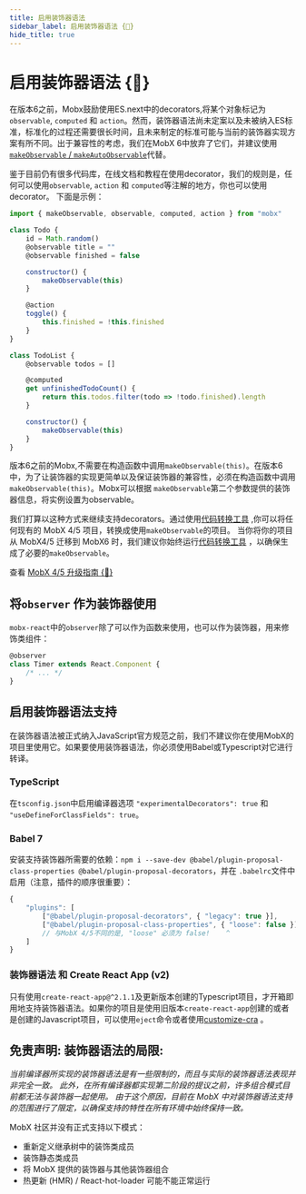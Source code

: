 ```yaml
---
title: 启用装饰器语法
sidebar_label: 启用装饰器语法 {🚀}
hide_title: true
---
```


<script async type="text/javascript" src="//cdn.carbonads.com/carbon.js?serve=CEBD4KQ7&placement=mobxjsorg" id="_carbonads_js"></script>

# 启用装饰器语法 {🚀}

在版本6之前，Mobx鼓励使用ES.next中的decorators,将某个对象标记为`observable`, `computed` 和 `action`。然而，装饰器语法尚未定案以及未被纳入ES标准，标准化的过程还需要很长时间，且未来制定的标准可能与当前的装饰器实现方案有所不同。出于兼容性的考虑，我们在MobX 6中放弃了它们，并建议使用[`makeObservable` / `makeAutoObservable`](observable-state.md)代替。

鉴于目前仍有很多代码库，在线文档和教程在使用decorator，我们的规则是，任何可以使用`observable`, `action` 和 `computed`等注解的地方，你也可以使用decorator。 下面是示例：
 
```javascript
import { makeObservable, observable, computed, action } from "mobx"

class Todo {
    id = Math.random()
    @observable title = ""
    @observable finished = false

    constructor() {
        makeObservable(this)
    }

    @action
    toggle() {
        this.finished = !this.finished
    }
}

class TodoList {
    @observable todos = []

    @computed
    get unfinishedTodoCount() {
        return this.todos.filter(todo => !todo.finished).length
    }

    constructor() {
        makeObservable(this)
    }
}
```

版本6之前的Mobx,不需要在构造函数中调用`makeObservable(this)`。在版本6中，为了让装饰器的实现更简单以及保证装饰器的兼容性，必须在构造函数中调用`makeObservable(this)`。Mobx可以根据 `makeObservable`第二个参数提供的装饰器信息，将实例设置为observable。

我们打算以这种方式来继续支持decorators。通过使用[代码转换工具](https://www.npmjs.com/package/mobx-undecorate) ,你可以将任何现有的 MobX 4/5 项目，转换成使用`makeObservable`的项目。 当你将你的项目从 MobX4/5 迁移到 MobX6 时，我们建议你始终运行[代码转换工具](https://www.npmjs.com/package/mobx-undecorate) ，以确保生成了必要的`makeObservable`。

查看 [MobX 4/5 升级指南 {🚀}](migrating-from-4-or-5.md) 

## 将`observer` 作为装饰器使用

`mobx-react`中的`observer`除了可以作为函数来使用，也可以作为装饰器，用来修饰类组件：

```javascript
@observer
class Timer extends React.Component {
    /* ... */
}
```

## 启用装饰器语法支持

在装饰器语法被正式纳入JavaScript官方规范之前，我们不建议你在使用MobX的项目里使用它。如果要使用装饰器语法，你必须使用Babel或Typescript对它进行转译。

### TypeScript

在`tsconfig.json`中启用编译器选项 `"experimentalDecorators": true` 和 `"useDefineForClassFields": true`。

### Babel 7

安装支持装饰器所需要的依赖：`npm i --save-dev @babel/plugin-proposal-class-properties @babel/plugin-proposal-decorators`，并在 `.babelrc`文件中启用（注意，插件的顺序很重要）：

```javascript
{
    "plugins": [
        ["@babel/plugin-proposal-decorators", { "legacy": true }],
        ["@babel/plugin-proposal-class-properties", { "loose": false }]
        // 与MobX 4/5不同的是, "loose" 必须为 false!    ^
    ]
}
```

### 装饰器语法 和 Create React App (v2)

只有使用`create-react-app@^2.1.1`及更新版本创建的Typescript项目，才开箱即用地支持装饰器语法。如果你的项目是使用旧版本`create-react-app`创建的或者是创建的Javascript项目，可以使用`eject`命令或者使用[customize-cra](https://github.com/arackaf/customize-cra) 。

## 免责声明: 装饰器语法的局限:

_当前编译器所实现的装饰器语法是有一些限制的，而且与实际的装饰器语法表现并非完全一致。 此外，在所有编译器都实现第二阶段的提议之前，许多组合模式目前都无法与装饰器一起使用。 由于这个原因，目前在 MobX 中对装饰器语法支持的范围进行了限定，以确保支持的特性在所有环境中始终保持一致。_

MobX 社区并没有正式支持以下模式：

-   重新定义继承树中的装饰类成员
-   装饰静态类成员
-   将 MobX 提供的装饰器与其他装饰器组合
-   热更新 (HMR) / React-hot-loader 可能不能正常运行
